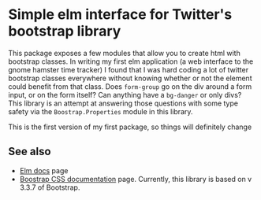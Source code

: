 Simple elm interface for Twitter's bootstrap library
===

This package exposes a few modules that allow you to create html with bootstrap
classes. In writing my first elm application (a web interface to the gnome
hamster time tracker) I found that I was hard coding a lot of twitter bootstrap
classes everywhere without knowing whether or not the element could benefit from
that class. Does `form-group` go on the div around a form input, or on the form
itself? Can anything have a `bg-danger` or only divs? This library is an attempt
at answering those questions with some type safety via the `Boostrap.Properties`
module in this library.

This is the first version of my first package, so things will
definitely change

## See also
* [Elm docs][elm_docs] page
* [Boostrap CSS documentation][bootstrap_documentation] page. Currently, this library is based on v 3.3.7 of Bootstrap.

[elm_docs]: http://package.elm-lang.org/packages/naddeoa/elm-simple-bootstrap
[bootstrap_documentation]: http://getbootstrap.com/css/
